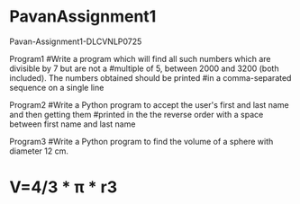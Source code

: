 # PavanAssignment1
Pavan-Assignment1-DLCVNLP0725

Program1
#Write a program which will find all such numbers which are divisible by 7 but are not a 
#multiple of 5, between 2000 and 3200 (both included). The numbers obtained should be printed
#in a comma-separated sequence on a single line

Program2
#Write a Python program to accept the user's first and last name and then getting them
#printed in the the reverse order with a space between first name and last name

Program3
#Write a Python program to find the volume of a sphere with diameter 12 cm.
# V=4/3 * π * r3
